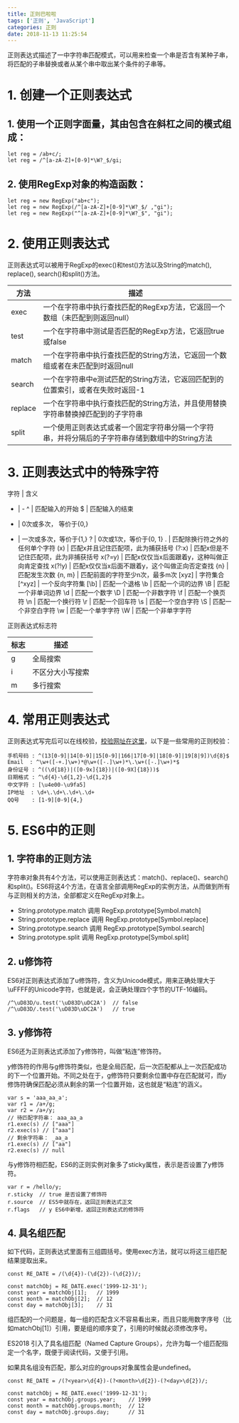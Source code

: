 ```yaml
---
title: 正则巴啦啦
tags: ['正则', 'JavaScript']
categories: 正则 
date: 2018-11-13 11:25:54
---
```


正则表达式描述了一中字符串匹配模式，可以用来检查一个串是否含有某种子串，将匹配的子串替换或者从某个串中取出某个条件的子串等。

# 1. 创建一个正则表达式

## 1. 使用一个正则字面量，其由包含在斜杠之间的模式组成：

```
let reg = /ab+c/;
let reg = /^[a-zA-Z]+[0-9]*\W?_$/gi;
```

## 2. 使用RegExp对象的构造函数：

```
let reg = new RegExp("ab+c");
let reg = new RegExp(/^[a-zA-Z]+[0-9]*\W?_$/ ,"gi");
let reg = new RegExp("^[a-zA-Z]+[0-9]*\W?_$", "gi");
```

# 2. 使用正则表达式

正则表达式可以被用于RegExp的exec()和test()方法以及String的match(), replace(), search()和split()方法。

方法 | 描述
-|-
exec | 一个在字符串中执行查找匹配的RegExp方法，它返回一个数组（未匹配到则返回null）
test | 一个在字符串中测试是否匹配的RegExp方法，它返回true或false
match | 一个在字符串中执行查找匹配的String方法，它返回一个数组或者在未匹配到时返回null
search | 一个在字符串中e测试匹配的String方法，它返回匹配到的位置索引，或者在失败时返回-1
replace | 一个在字符串中执行查找匹配的String方法，并且使用替换字符串替换掉匹配到的子字符串
split | 一个使用正则表达式或者一个固定字符串分隔一个字符串，并将分隔后的子字符串存储到数组中的String方法

# 3. 正则表达式中的特殊字符

字符 | 含义
- | -
^ | 匹配输入的开始
$ | 匹配输入的结束
* | 0次或多次， 等价于{0,}
+ | 一次或多次，等价于{1,}
? | 0次或1次，等价于{0, 1}
. | 匹配除换行符之外的任何单个字符
(x) | 匹配x并且记住匹配项，此为捕获括号
(?:x) | 匹配x但是不记住匹配项，此为非捕获括号
x(?=y) | 匹配x仅仅当x后面跟着y，这种叫做正向肯定查找
x(?!y) | 匹配x仅仅当x后面不跟着y，这个叫做正向否定查找
{n} | 匹配发生次数
{n, m} | 匹配前面的字符至少n次，最多m次
[xyz] | 字符集合
[^xyz] | 一个反向字符集
[\b] | 匹配一个退格
\b | 匹配一个词的边界
\B | 匹配一个非单词边界
\d | 匹配一个数字
\D | 匹配一个非数字符
\f | 匹配一个换页符
\n | 匹配一个换行符
\r | 匹配一个回车符
\s | 匹配一个空白字符
\S | 匹配一个非空白字符
\w | 匹配一个单字字符
\W | 匹配一个非单字字符

正则表达式标志符

标志 | 描述
-|-
g | 全局搜索
i | 不区分大小写搜索
m | 多行搜索

# 4. 常用正则表达式

正则表达式写完后可以在线校验，[校验网址在这里](https://regexper.com/#%5E%5Cd%24)，以下是一些常用的正则校验：

```
手机号码 : ^(13[0-9]|14[0-9]|15[0-9]|166|17[0-9]|18[0-9]|19[8|9])\d{8}$
Email  : ^\w+([-+.]\w+)*@\w+([-.]\w+)*\.\w+([-.]\w+)*$
身份证号 : ^((\d{18})|([0-9x]{18})|([0-9X]{18}))$
日期格式 : ^\d{4}-\d{1,2}-\d{1,2}$
中文字符 : [\u4e00-\u9fa5]
IP地址  : \d+\.\d+\.\d+\.\d+
QQ号    : [1-9][0-9]{4,}
```

# 5. ES6中的正则

## 1. 字符串的正则方法

字符串对象共有4个方法，可以使用正则表达式：match()、replace()、search()和split()。ES6将这4个方法，在语言全部调用RegExp的实例方法，从而做到所有与正则相关的方法，全部都定义在RegExp对象上。

* String.prototype.match 调用 RegExp.prototype[Symbol.match]
* String.prototype.replace 调用 RegExp.prototype[Symbol.replace]
* String.prototype.search 调用 RegExp.prototype[Symbol.search]
* String.prototype.split 调用 RegExp.prototype[Symbol.split]

## 2. u修饰符

ES6对正则表达式添加了u修饰符，含义为Unicode模式，用来正确处理大于\uFFFF的Unicode字符，也就是说，会正确处理四个字节的UTF-16编码。

```
/^\uD83D/u.test('\uD83D\uDC2A')  // false
/^\uD83D/.test('\uD83D\uDC2A')   // true
```

## 3. y修饰符

ES6还为正则表达式添加了y修饰符，叫做“粘连”修饰符。

y修饰符的作用与g修饰符类似，也是全局匹配，后一次匹配都从上一次匹配成功的下一个位置开始。不同之处在于，g修饰符只要剩余位置中存在匹配就可，而y修饰符确保匹配必须从剩余的第一个位置开始，这也就是“粘连”的涵义。

```
var s = 'aaa_aa_a';
var r1 = /a+/g;
var r2 = /a+/y;
// 待匹配字符串： aaa_aa_a
r1.exec(s) // ["aaa"]  
r2.exec(s) // ["aaa"]
// 剩余字符串： _aa_a
r1.exec(s) // ["aa"]  
r2.exec(s) // null
```

与y修饰符相匹配，ES6的正则实例对象多了sticky属性，表示是否设置了y修饰符。

```
var r = /hello/y;
r.sticky  // true 是否设置了修饰符
r.source  // ES5中就存在，返回正则表达式正文
r.flags   // y ES6中新增，返回正则表达式的修饰符
```

## 4. 具名组匹配

如下代码，正则表达式里面有三组圆括号。使用exec方法，就可以将这三组匹配结果提取出来。

```
const RE_DATE = /(\d{4})-(\d{2})-(\d{2})/;

const matchObj = RE_DATE.exec('1999-12-31');
const year = matchObj[1];   // 1999
const month = matchObj[2];  // 12
const day = matchObj[3];    // 31
```

组匹配的一个问题是，每一组的匹配含义不容易看出来，而且只能用数字序号（比如matchObj[1]）引用，要是组的顺序变了，引用的时候就必须修改序号。

ES2018 引入了具名组匹配（Named Capture Groups），允许为每一个组匹配指定一个名字，既便于阅读代码，又便于引用。

如果具名组没有匹配，那么对应的groups对象属性会是undefined。

```
const RE_DATE = /(?<year>\d{4})-(?<month>\d{2})-(?<day>\d{2})/;

const matchObj = RE_DATE.exec('1999-12-31');
const year = matchObj.groups.year;    // 1999
const month = matchObj.groups.month;  // 12
const day = matchObj.groups.day;      // 31
```

<!-- more -->
